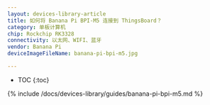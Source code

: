 ```yaml
---
layout: devices-library-article
title: 如何将 Banana Pi BPI-M5 连接到 ThingsBoard？
category: 单板计算机
chip: Rockchip RK3328
connectivity: 以太网、WIFI、蓝牙
vendor: Banana Pi
deviceImageFileName: banana-pi-bpi-m5.jpg

---
```



* TOC
{:toc}

{% include /docs/devices-library/guides/banana-pi-bpi-m5.md %}